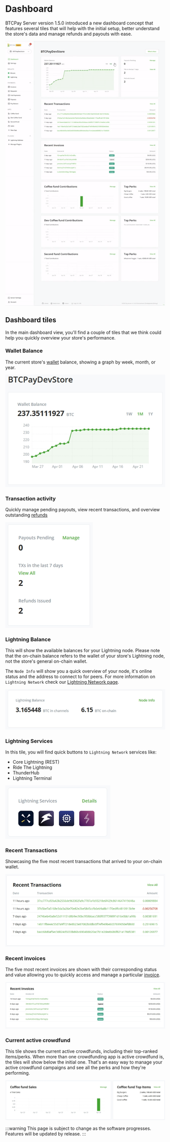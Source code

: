 # Dashboard

BTCPay Server version 1.5.0 introduced a new dashboard concept that features several tiles that will help with the initial setup, better understand the store's data and manage refunds and payouts with ease.

![BTCPay Server Navigation](./img/dashboard/dashboardgif.gif)

## Dashboard tiles

In the main dashboard view, you'll find a couple of tiles that we think could help you quickly overview your store's performance.

### Wallet Balance

The current store's [wallet](Wallet.md) balance, showing a graph by week, month, or year.

![BTCPay Server Navigation](./img/dashboard/wallet-view.jpg)

### Transaction activity

Quickly manage pending payouts, view recent transactions, and overview outstanding [refunds](Refund.md)

![BTCPay Server Navigation](./img/dashboard/tx-activity-view.jpg)

### Lightning Balance

This will show the available balances for your Lightning node.
Please note that the on-chain balance refers to the wallet of your store's Lightning node, not the store's general on-chain wallet.

The `Node Info` will show you a quick overview of your node, it's online status and the address to connect to for peers.
For more information on `Lightning Network` check our [Lightning Network page](./LightningNetwork.md).

![BTCPay Server Dashboard LN](./img/dashboard/btcpayLNDashboard3.jpg)

### Lightning Services

In this tile, you will find quick buttons to `Lightning Network` services like:

- Core Lightning (REST)
- Ride The Lightning
- ThunderHub
- Lightning Terminal

![BTCPay Server Dashboard LN](./img/dashboard/btcpayLNDashboard4.jpg)

### Recent Transactions

Showcasing the five most recent transactions that arrived to your on-chain wallet.

![BTCPay Server Navigation](./img/dashboard/recent-tx-view.jpg)

### Recent invoices

The five most recent invoices are shown with their corresponding status and value allowing you to quickly access and manage a particular [invoice](/Invoices.md).

![BTCPay Server Navigation](./img/dashboard/recent-invoice-view.jpg)

### Current active crowdfund

This tile shows the current active crowdfunds, including their top-ranked items/perks. When more than one crowdfunding app is active crowdfund is, the tiles will show below the initial one. That's an easy way to manage your active crowdfund campaigns and see all the perks and how they're performing.

![BTCPay Server Navigation](./img/dashboard/fund-full-view.jpg)

:::warning
This page is subject to change as the software progresses. Features will be updated by release.
:::
